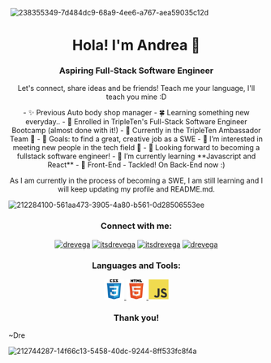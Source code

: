 
<img align="center"> ![238355349-7d484dc9-68a9-4ee6-a767-aea59035c12d](https://github.com/user-attachments/assets/3bb6e1e0-6311-4e13-92f1-c9139edc1fb3)

<h1 align="center">Hola! I'm Andrea 🍄 </h1>

<!-- <p align="left"> <img src="https://komarev.com/ghpvc/?username=drevega&label=Profile%20views&color=0e75b6&style=flat" alt="drevega" /> </p> --> 

<h3 align="center">Aspiring Full-Stack Software Engineer</h3>

<p align="center">Let's connect, share ideas and be friends! Teach me your language, I'll teach you mine :D</p>

<p align="center">- ✨ Previous Auto body shop manager
- 🍀 Learning something new everyday.. 
- 💙 Enrolled in TripleTen's Full-Stack Software Engineer Bootcamp (almost done with it!) 
- 💬 Currently in the TripleTen Ambassador Team 🌟
- 🥅 Goals: to find a great, creative job as a SWE
- 👯 I’m interested in meeting new people in the tech field 🤝
- 💞️ Looking forward to becoming a fullstack software engineer!
- 🌱 I’m currently learning **Javascript and React**
- 🌱 Front-End - Tackled! On Back-End now :)</p>


<p align="center">As I am currently in the process of becoming a SWE, I am still learning and I will keep updating my profile and README.md.</p>


![212284100-561aa473-3905-4a80-b561-0d28506553ee](https://github.com/user-attachments/assets/9eab5fbf-5236-4311-b785-1caea579f67a)


<h3 align="center">Connect with me:</h3>
<p align="center">
<!-- <a href="https://codepen.io/drevega" target="blank"><img align="center" src="https://raw.githubusercontent.com/rahuldkjain/github-profile-readme-generator/master/src/images/icons/Social/codepen.svg" alt="drevega" height="30" width="40" /></a> -->
<a href="https://linkedin.com/in/drevega" target="blank"><img align="center" src="https://raw.githubusercontent.com/rahuldkjain/github-profile-readme-generator/master/src/images/icons/Social/linked-in-alt.svg" alt="drevega" height="30" width="40" /></a>
<!-- <a href="https://codesandbox.com/drevega" target="blank"><img align="center" src="https://raw.githubusercontent.com/rahuldkjain/github-profile-readme-generator/master/src/images/icons/Social/codesandbox.svg" alt="drevega" height="30" width="40" /></a> -->
<a href="https://instagram.com/itsdrevega" target="blank"><img align="center" src="https://raw.githubusercontent.com/rahuldkjain/github-profile-readme-generator/master/src/images/icons/Social/instagram.svg" alt="itsdrevega" height="30" width="40" /></a>
<a href="https://www.youtube.com/c/itsdrevega" target="blank"><img align="center" src="https://raw.githubusercontent.com/rahuldkjain/github-profile-readme-generator/master/src/images/icons/Social/youtube.svg" alt="itsdrevega" height="30" width="40" /></a>
<a href="https://discord.gg/drevega" target="blank"><img align="center" src="https://raw.githubusercontent.com/rahuldkjain/github-profile-readme-generator/master/src/images/icons/Social/discord.svg" alt="drevega" height="30" width="40" /></a>
</p>

<h3 align="center">Languages and Tools:</h3>
<p align="center"> <a href="https://www.w3schools.com/css/" target="_blank" rel="noreferrer"> <img src="https://raw.githubusercontent.com/devicons/devicon/master/icons/css3/css3-original-wordmark.svg" alt="css3" width="40" height="40"/> </a> <a href="https://www.w3.org/html/" target="_blank" rel="noreferrer"> <img src="https://raw.githubusercontent.com/devicons/devicon/master/icons/html5/html5-original-wordmark.svg" alt="html5" width="40" height="40"/> </a> <a href="https://developer.mozilla.org/en-US/docs/Web/JavaScript" target="_blank" rel="noreferrer"> <img src="https://raw.githubusercontent.com/devicons/devicon/master/icons/javascript/javascript-original.svg" alt="javascript" width="40" height="40"/> </a> </p>


<h3 align="center"> Thank you! </h3>
~Dre

![212744287-14f66c13-5458-40dc-9244-8ff533fc8f4a](https://github.com/user-attachments/assets/e6b680b4-d65d-4ffb-adf8-46a72c73eda0)


<!---
drevega/drevega is a ✨ special ✨ repository because its `README.md` (this file) appears on your GitHub profile.
You can click the Preview link to take a look at your changes.
--->
